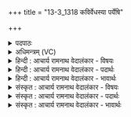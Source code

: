 +++
title = "13-3_1318 कविर्वेधस्या पर्येषि"

+++
<details><summary>पदपाठः</summary>

क꣣विः꣢। वे꣣धस्या꣢। प꣡रि꣢꣯। ए꣣षि। मा꣡हि꣢꣯नम्। अ꣡त्यः꣢꣯। न। मृ꣣ष्टः꣢। अ꣣भि꣢। वा꣡ज꣢꣯म्। अ꣣र्ष꣡सि। अपसे꣡ध꣢न्। अ꣣प। से꣡ध꣢꣯न्। दु꣣रिता꣢। दुः꣣। इता꣢। सो꣣म। नः। मृड। घृता꣢। व꣡सा꣢꣯नः। प꣡रि꣢꣯। या꣣सि। निर्णि꣡ज꣢म्। निः꣣। नि꣡ज꣢꣯म्। १३१८।
</details>

<details><summary>अधिमन्त्रम् (VC)</summary>

- पवमानः सोमः
- वसुर्भारद्वाजः
- जगती
- निषादः
</details>

<details><summary>हिन्दी : आचार्य रामनाथ वेदालंकार - विषयः</summary>

अगले मन्त्र में जीवात्मा को उद्बोधन दिया गया है।
</details>

<details><summary>हिन्दी : आचार्य रामनाथ वेदालंकार - पदार्थः</summary>

पदार्थान्वयभाषाः -  हे सोम ! हे शान्तिप्रिय जीवात्मन् ! (कविः) मेधावी तू (वेधस्या) महान् कार्य को करने की इच्छा से (माहिनम्) महान् परमात्मा की (पर्येषि) उपासना कर। (मृष्टः) ब्रुश से रगड़कर साफ़ किये गये (अत्यः न) घोड़े के समान (मृष्टः) यम, नियम आदि से शोधित तू, विजयप्राप्ति के लिए (वाजम् अभि) देवासुरसङ्ग्राम में (अर्षसि) जा। हे (सोम) जीवात्मन् ! (दुरिता) दुर्गुण, दुर्व्यसन आदियों को (अपसेधन्) दूर करता हुआ तू (नः) हमें (मृड) सुखी करऔर (घृता) तेजों को (वसानः) धारण करता हुआ तू (निर्णिजम्) शुद्ध रूप को (परियासि) प्राप्त कर ॥ सोम ओषधि के पक्ष में भी अर्थयोजना करनी चाहिए। सोम ओषधि का रस (माहिनम्) महान् द्रोणकलश में जाता है, शुद्ध किया जाकर (वाजम्) यज्ञ में ले जाया जाता है, पान करने पर (दुरितानि) दुर्विचारों को दूर करके सद्विचारों को उत्तेजित करता है और (घृता) जलों के साथ मिलता है ॥३॥ इस मन्त्र में उपमालङ्कार है ॥३॥
</details>

<details><summary>हिन्दी : आचार्य रामनाथ वेदालंकार - भावार्थः</summary>

भावार्थभाषाः -  मनुष्यों को चाहिए कि परमात्मा की उपासना, देवासुरसङ्ग्राम में विजय, दुरितों के ध्वंस, पुण्यकर्मों की समृद्धि और तेज को धारण करके योग-क्षेम को सिद्ध करें ॥३॥ इस खण्ड में परमात्मा के ध्यान से ब्रह्मानन्द की प्राप्ति का, जीवात्मा के उद्बोधन का और प्रसङ्गतः सोम ओषधि के विषय का वर्णन होने से इस खण्ड की पूर्व खण्ड के साथ सङ्गति है ॥ दशम अध्याय में नवम खण्ड समाप्त ॥
</details>

<details><summary>संस्कृत : आचार्य रामनाथ वेदालंकार - विषयः</summary>

अथ जीवात्मानमुद्बोधयति।
</details>

<details><summary>संस्कृत : आचार्य रामनाथ वेदालंकार - पदार्थः</summary>

पदार्थान्वयभाषाः -  हे सोम ! हे शान्तिप्रिय जीवात्मन् ! (कविः) मेधावी त्वम् (वेधस्या) महाकार्यविधानेच्छया। [वेधाः इवाचरति वेधस्यति, ततो ‘वेधस्या’ इति।] (माहिनम्) महान्तम् परमात्मानम्। [माहिनः इति महन्नाम। निघं० ३।३।] (पर्येषि) उपास्व। (मृष्टः) संघर्षणेन स्वच्छीकृतः (अत्यः न) अश्वः इव (मृष्टः) यमनियमादिभिः शोधितः त्वम्, विजेतुम् (वाजम् अभि) देवासुरसंग्रामं प्रति (अर्षसि) गच्छ। हे (सोम) जीवात्मन् ! (दुरिता) दुरितानि दुर्गुणदुर्व्यसनादीनि (अपसेधन्) दूरीकुर्वन् त्वम् (नः) अस्मान् (मृड) सुखय, किञ्च (घृता) घृतानि तेजांसि (वसानः) धारयन् त्वम् (निर्णिजम्) शुद्धं रूपम् (परि यासि) परिगच्छ। [निर्णिक् इति रूपनाम। निघं० ३।७] ॥ सोमौषधिरसपक्षेऽप्यर्थो योजनीयः। सोमौषधिरसः माहिनम् महान्तं द्रोणकलशं परियाति, शोधितश्च सन् वाजं यज्ञं नीयते, पानेन दुरितविचारान् दूरीकृत्य सद्विचारानुत्तेजयति, घृतानि उदकानि च धारयति, तैः सम्मिलतीत्यर्थः ॥३॥ अत्रोपमालङ्कारः ॥३॥
</details>

<details><summary>संस्कृत : आचार्य रामनाथ वेदालंकार - भावार्थः</summary>

भावार्थभाषाः -  मनुष्यैः परमात्मोपासनेन, देवासुरसंग्रामे विजयेन, दुरितध्वंसनेन पुण्यकर्मसमर्द्धनेन, तेजोधारणेन च योगक्षेमौ साधनीयौ ॥३॥ अस्मिन् खण्डे परमात्मध्यानेन ब्रह्मानन्दप्राप्तिविषयस्य जीवात्मोद्बोधनस्य प्रसङ्गतश्च सोमौषधिविषयस्य वर्णनादेतत्खण्डस्य पूर्वखण्डेन संगतिरस्ति ॥
</details>